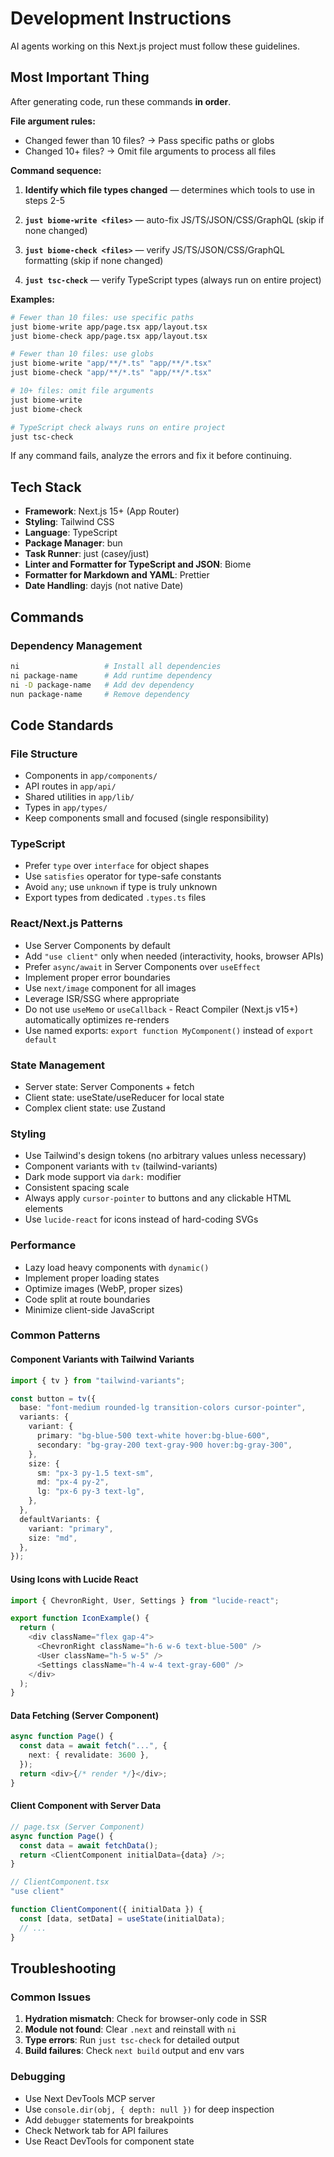 # Development Instructions

AI agents working on this Next.js project must follow these guidelines.

## Most Important Thing

After generating code, run these commands **in order**.

**File argument rules:**

- Changed fewer than 10 files? → Pass specific paths or globs
- Changed 10+ files? → Omit file arguments to process all files

**Command sequence:**

1. **Identify which file types changed** — determines which tools to use in steps 2-5

2. **`just biome-write <files>`** — auto-fix JS/TS/JSON/CSS/GraphQL (skip if none changed)

3. **`just biome-check <files>`** — verify JS/TS/JSON/CSS/GraphQL formatting (skip if none changed)

4. **`just tsc-check`** — verify TypeScript types (always run on entire project)

**Examples:**

```bash
# Fewer than 10 files: use specific paths
just biome-write app/page.tsx app/layout.tsx
just biome-check app/page.tsx app/layout.tsx

# Fewer than 10 files: use globs
just biome-write "app/**/*.ts" "app/**/*.tsx"
just biome-check "app/**/*.ts" "app/**/*.tsx"

# 10+ files: omit file arguments
just biome-write
just biome-check

# TypeScript check always runs on entire project
just tsc-check
```

If any command fails, analyze the errors and fix it before continuing.

## Tech Stack

- **Framework**: Next.js 15+ (App Router)
- **Styling**: Tailwind CSS
- **Language**: TypeScript
- **Package Manager**: bun
- **Task Runner**: just (casey/just)
- **Linter and Formatter for TypeScript and JSON**: Biome
- **Formatter for Markdown and YAML**: Prettier
- **Date Handling**: dayjs (not native Date)

## Commands

### Dependency Management

```bash
ni                   # Install all dependencies
ni package-name      # Add runtime dependency
ni -D package-name   # Add dev dependency
nun package-name     # Remove dependency
```

## Code Standards

### File Structure

- Components in `app/components/`
- API routes in `app/api/`
- Shared utilities in `app/lib/`
- Types in `app/types/`
- Keep components small and focused (single responsibility)

### TypeScript

- Prefer `type` over `interface` for object shapes
- Use `satisfies` operator for type-safe constants
- Avoid `any`; use `unknown` if type is truly unknown
- Export types from dedicated `.types.ts` files

### React/Next.js Patterns

- Use Server Components by default
- Add `"use client"` only when needed (interactivity, hooks, browser APIs)
- Prefer `async/await` in Server Components over `useEffect`
- Implement proper error boundaries
- Use `next/image` component for all images
- Leverage ISR/SSG where appropriate
- Do not use `useMemo` or `useCallback` - React Compiler (Next.js v15+) automatically optimizes re-renders
- Use named exports: `export function MyComponent()` instead of `export default`

### State Management

- Server state: Server Components + fetch
- Client state: useState/useReducer for local state
- Complex client state: use Zustand

### Styling

- Use Tailwind's design tokens (no arbitrary values unless necessary)
- Component variants with `tv` (tailwind-variants)
- Dark mode support via `dark:` modifier
- Consistent spacing scale
- Always apply `cursor-pointer` to buttons and any clickable HTML elements
- Use `lucide-react` for icons instead of hard-coding SVGs

### Performance

- Lazy load heavy components with `dynamic()`
- Implement proper loading states
- Optimize images (WebP, proper sizes)
- Code split at route boundaries
- Minimize client-side JavaScript

### Common Patterns

#### Component Variants with Tailwind Variants

```ts
import { tv } from "tailwind-variants";

const button = tv({
  base: "font-medium rounded-lg transition-colors cursor-pointer",
  variants: {
    variant: {
      primary: "bg-blue-500 text-white hover:bg-blue-600",
      secondary: "bg-gray-200 text-gray-900 hover:bg-gray-300",
    },
    size: {
      sm: "px-3 py-1.5 text-sm",
      md: "px-4 py-2",
      lg: "px-6 py-3 text-lg",
    },
  },
  defaultVariants: {
    variant: "primary",
    size: "md",
  },
});
```

#### Using Icons with Lucide React

```ts
import { ChevronRight, User, Settings } from "lucide-react";

export function IconExample() {
  return (
    <div className="flex gap-4">
      <ChevronRight className="h-6 w-6 text-blue-500" />
      <User className="h-5 w-5" />
      <Settings className="h-4 w-4 text-gray-600" />
    </div>
  );
}
```

#### Data Fetching (Server Component)

```ts
async function Page() {
  const data = await fetch("...", {
    next: { revalidate: 3600 },
  });
  return <div>{/* render */}</div>;
}
```

#### Client Component with Server Data

```ts
// page.tsx (Server Component)
async function Page() {
  const data = await fetchData();
  return <ClientComponent initialData={data} />;
}

// ClientComponent.tsx
"use client"

function ClientComponent({ initialData }) {
  const [data, setData] = useState(initialData);
  // ...
}
```

## Troubleshooting

### Common Issues

1. **Hydration mismatch**: Check for browser-only code in SSR
2. **Module not found**: Clear `.next` and reinstall with `ni`
3. **Type errors**: Run `just tsc-check` for detailed output
4. **Build failures**: Check `next build` output and env vars

### Debugging

- Use Next DevTools MCP server
- Use `console.dir(obj, { depth: null })` for deep inspection
- Add `debugger` statements for breakpoints
- Check Network tab for API failures
- Use React DevTools for component state
